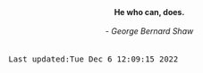 
<div align="center"><b><span>He who can, does.</span></b><br><br><i> - George Bernard Shaw</i></div>
<br><br><kbd>Last updated:Tue Dec  6 12:09:15 2022</kbd>